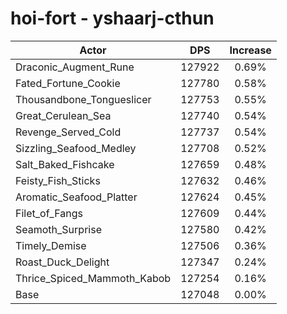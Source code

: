 # hoi-fort - yshaarj-cthun
| Actor | DPS | Increase |
|---|:---:|:---:|
|Draconic_Augment_Rune|127922|0.69%|
|Fated_Fortune_Cookie|127780|0.58%|
|Thousandbone_Tongueslicer|127753|0.55%|
|Great_Cerulean_Sea|127740|0.54%|
|Revenge_Served_Cold|127737|0.54%|
|Sizzling_Seafood_Medley|127708|0.52%|
|Salt_Baked_Fishcake|127659|0.48%|
|Feisty_Fish_Sticks|127632|0.46%|
|Aromatic_Seafood_Platter|127624|0.45%|
|Filet_of_Fangs|127609|0.44%|
|Seamoth_Surprise|127580|0.42%|
|Timely_Demise|127506|0.36%|
|Roast_Duck_Delight|127347|0.24%|
|Thrice_Spiced_Mammoth_Kabob|127254|0.16%|
|Base|127048|0.00%|
